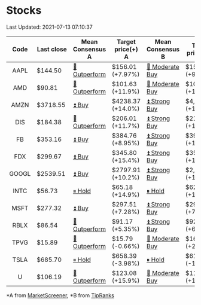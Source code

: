 # Stocks
Last Updated: 2021-07-13 07:10:37

|Code|Last close|Mean Consensus A|Target price(+) A|Mean Consensus B|Target price(+) B|
|:--:|-|-|-|-|-|
|AAPL|$144.50 |[🔼 Outperform](https://m.marketscreener.com/quote/stock/-4849/)|$156.01 (+7.97%)|[🔼 Moderate Buy](https://www.tipranks.com/stocks/aapl/forecast)|$158.27 (+9.27%)|
|AMD|$90.81 |[🔼 Outperform](https://m.marketscreener.com/quote/stock/-19475876/)|$101.63 (+11.9%)|[🔼 Moderate Buy](https://www.tipranks.com/stocks/amd/forecast)|$106.86 (+17.67%)|
|AMZN|$3718.55 |[⏫ Buy](https://m.marketscreener.com/quote/stock/-12864605/)|$4238.37 (+14.0%)|[⏫ Strong Buy](https://www.tipranks.com/stocks/amzn/forecast)|$4,299.35 (+15.59%)|
|DIS|$184.38 |[🔼 Outperform](https://m.marketscreener.com/quote/stock/-4842/)|$206.01 (+11.7%)|[⏫ Strong Buy](https://www.tipranks.com/stocks/dis/forecast)|$211.47 (+14.69%)|
|FB|$353.16 |[⏫ Buy](https://m.marketscreener.com/quote/stock/-10547141/)|$384.76 (+8.95%)|[⏫ Strong Buy](https://www.tipranks.com/stocks/fb/forecast)|$390.47 (+10.56%)|
|FDX|$299.67 |[⏫ Buy](https://m.marketscreener.com/quote/stock/-12585/)|$345.80 (+15.4%)|[⏫ Strong Buy](https://www.tipranks.com/stocks/fdx/forecast)|$355.45 (+18.61%)|
|GOOGL|$2539.51 |[⏫ Buy](https://m.marketscreener.com/quote/stock/-24203373/)|$2797.91 (+10.2%)|[⏫ Strong Buy](https://www.tipranks.com/stocks/googl/forecast)|$2,809.00 (+11.03%)|
|INTC|$56.73 |[⏸ Hold](https://m.marketscreener.com/quote/stock/-4829/)|$65.18 (+14.9%)|[⏸ Hold](https://www.tipranks.com/stocks/intc/forecast)|$62.81 (+12.18%)|
|MSFT|$277.32 |[⏫ Buy](https://m.marketscreener.com/quote/stock/-4835/)|$297.51 (+7.28%)|[⏫ Strong Buy](https://www.tipranks.com/stocks/msft/forecast)|$297.88 (+7.41%)|
|RBLX|$86.54 |[🔼 Outperform](https://m.marketscreener.com/quote/stock/-117793644/)|$91.17 (+5.35%)|[⏫ Strong Buy](https://www.tipranks.com/stocks/rblx/forecast)|$92.20 (+6.89%)|
|TPVG|$15.89 |[🔼 Outperform](https://m.marketscreener.com/quote/stock/-15933327/)|$15.79 (-0.66%)|[🔼 Moderate Buy](https://www.tipranks.com/stocks/tpvg/forecast)|$16.00 (+2.24%)|
|TSLA|$685.70 |[⏸ Hold](https://m.marketscreener.com/quote/stock/-6344549/)|$658.39 (-3.98%)|[⏸ Hold](https://www.tipranks.com/stocks/tsla/forecast)|$611.95 (-10.74%)|
|U|$106.19 |[🔼 Outperform](https://m.marketscreener.com/quote/stock/-112492634/)|$123.08 (+15.9%)|[🔼 Moderate Buy](https://www.tipranks.com/stocks/u/forecast)|$118.00 (+10.77%)|


*A from [MarketScreener](https://www.marketscreener.com), *B from [TipRanks](https://www.tipranks.com)
